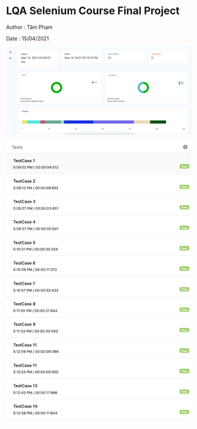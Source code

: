 # LQA Selenium Course Final Project 

Author : Tâm Phạm 

Date : 15/04/2021

![](Pictures/ExtentReport1.png)

![](Pictures/ExtentReport2.png)
